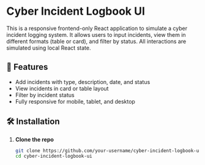 # Cyber Incident Logbook UI

This is a responsive frontend-only React application to simulate a cyber incident logging system. It allows users to input incidents, view them in different formats (table or card), and filter by status. All interactions are simulated using local React state.

## 🚀 Features
- Add incidents with type, description, date, and status
- View incidents in card or table layout
- Filter by incident status
- Fully responsive for mobile, tablet, and desktop

## 🛠️ Installation

1. **Clone the repo**
   ```bash
   git clone https://github.com/your-username/cyber-incident-logbook-ui.git
   cd cyber-incident-logbook-ui

